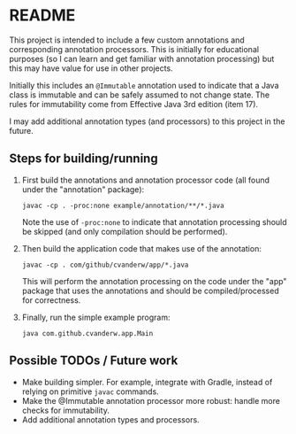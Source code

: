 # README

This project is intended to include a few custom annotations and corresponding annotation processors.
This is initially for educational purposes (so I can learn and get familiar with annotation processing) but this may have value
for use in other projects.

Initially this includes an `@Immutable` annotation used to indicate that a Java class is immutable and can be safely assumed to not change state.
The rules for immutability come from Effective Java 3rd edition (item 17).

I may add additional annotation types (and processors) to this project in the future.


## Steps for building/running

1. First build the annotations and annotation processor code (all found under the "annotation" package):

   ```
   javac -cp . -proc:none example/annotation/**/*.java
   ```
   Note the use of `-proc:none` to indicate that annotation processing should be skipped (and only compilation should be performed).

1. Then build the application code that makes use of the annotation:

   ```
   javac -cp . com/github/cvanderw/app/*.java
   ```
   This will perform the annotation processing on the code under the "app" package that uses the annotations and should be compiled/processed for correctness.

1. Finally, run the simple example program:

   ```
   java com.github.cvanderw.app.Main
   ```

## Possible TODOs / Future work

* Make building simpler. For example, integrate with Gradle, instead of relying on primitive `javac` commands.
* Make the @Immutable annotation processor more robust: handle more checks for immutability.
* Add additional annotation types and processors.
